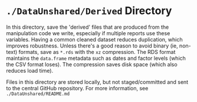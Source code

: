 `./DataUnshared/Derived` Directory
=========
In this directory, save the 'derived' files that are produced from the manipulation code we write, especially if multiple reports use these variables.  Having a common cleaned dataset reduces duplication, which improves robustness.  Unless there's a good reason to avoid binary (ie, non-text) formats, save as `*.rds` with the `xz` compression.   The RDS format maintains the `data.frame` metadata such as dates and factor levels (which the CSV format loses).  The compression saves disk space (which also reduces load time).

Files in this directory are stored locally, but not staged/committed and sent to the central GitHub repository.  For more information, see `./DataUnshared/README.md`

